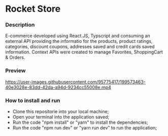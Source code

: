 # Rocket Store

### Description

E-commerce developed using React.JS, Typscript and consuming an external API providing the informatio for the products, product ratings, categories,
discount coupons, addresses saved and credit cards saved information. Context APIs were created to manage Favorites, ShoppingCart & Orders.

### Preview

https://user-images.githubusercontent.com/95775417/199573463-40e3028e-83dd-42da-a94d-9234cc55008e.mp4

### How to install and run

* Clone this repositorie into your local machine;
* Open your terminal into the application saved;
* Run the code "npm install" or "yarn" to install the dependencies;
* Run the code "npm run dev" or "yarn run dev" to run the application;
